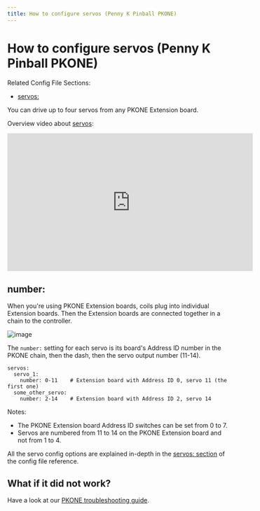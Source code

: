 ```yaml
---
title: How to configure servos (Penny K Pinball PKONE)
---
```


# How to configure servos (Penny K Pinball PKONE)


Related Config File Sections:

* [servos:](../../config/servos.md)

You can drive up to four servos from any PKONE Extension board.

Overview video about [servos](../../mechs/servos/index.md):

<div class="video-wrapper">
<iframe width="560" height="315" src="https://www.youtube.com/embed/wA6KEODwQ5w" title="YouTube video player" frameborder="0" allow="accelerometer; autoplay; clipboard-write; encrypted-media; gyroscope; picture-in-picture" allowfullscreen></iframe>
</div>

## number:

When you're using PKONE Extension boards, coils plug into individual
Extension boards. Then the Extension boards are connected together in a
chain to the controller.

![image](/docs/hardware/images/pkone-extension.png)

The `number:` setting for each servo is its board's Address ID number
in the PKONE chain, then the dash, then the servo output number (11-14).

``` mpf-config
servos:
  servo_1:
    number: 0-11    # Extension board with Address ID 0, servo 11 (the first one)
  some_other_servo:
    number: 2-14    # Extension board with Address ID 2, servo 14
```

Notes:

* The PKONE Extension board Address ID switches can be set from 0 to
    7.
* Servos are numbered from 11 to 14 on the PKONE Extension board and
    not from 1 to 4.

All the servo config options are explained in-depth in the
[servos: section](../../config/servos.md) of the
config file reference.

## What if it did not work?

Have a look at our
[PKONE troubleshooting guide](../../troubleshooting/index.md).

